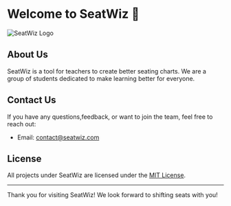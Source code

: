 # Welcome to SeatWiz 👋

![SeatWiz Logo](https://example.com/logo.png) <!-- Replace with your logo URL -->

## About Us
SeatWiz is a tool for teachers to create better seating charts. We are a group of students dedicated to make learning better for everyone.

## Contact Us
If you have any questions,feedback, or want to join the team, feel free to reach out:

- Email: [contact@seatwiz.com](mailto:talk2ved11@gmail.com)

## License
All projects under SeatWiz are licensed under the [MIT License](LICENSE).

---

Thank you for visiting SeatWiz! We look forward to shifting seats with you!
